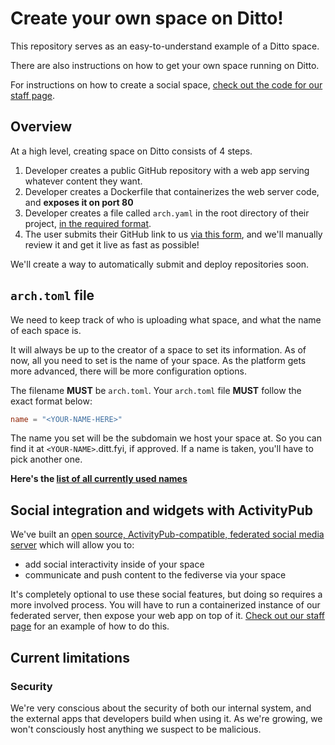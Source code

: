 # Create your own space on Ditto!

This repository serves as an easy-to-understand example of a Ditto space. 

There are also instructions on how to get your own space running on Ditto. 

For instructions on how to create a social space, [check out the code for our staff page]().

## Overview

At a high level, creating space on Ditto consists of 4 steps.

1. Developer creates a public GitHub repository with a web app serving whatever content they want.
2. Developer creates a Dockerfile that containerizes the web server code, and **exposes it on port 80**
3. Developer creates a file called `arch.yaml` in the root directory of their project, [in the required format]().
4. The user submits their GitHub link to us [via this form](), and we'll manually review it and get it live as fast as possible!

We'll create a way to automatically submit and deploy repositories soon.

## `arch.toml` file 

We need to keep track of who is uploading what space, and what the name of each space is.

It will always be up to the creator of a space to set its information. As of now, all you need to set is the name of your space. As the platform gets more advanced, there will be more configuration options. 

The filename **MUST** be `arch.toml`. Your `arch.toml` file **MUST** follow the exact format below:

```toml
name = "<YOUR-NAME-HERE>"
```

The name you set will be the subdomain we host your space at. So you can find it at `<YOUR-NAME>`.ditt.fyi, if approved. If a name is taken, you'll have to pick another one.

**Here's the [list of all currently used names]()**

## Social integration and widgets with ActivityPub

We've built an [open source, ActivityPub-compatible, federated social media server]() which will allow you to: 
 - add social interactivity inside of your space
 - communicate and push content to the fediverse via your space

It's completely optional to use these social features, but doing so requires a more involved process. You will have to run a containerized instance of our federated server, then expose your web app on top of it. [Check out our staff page]() for an example of how to do this.

## Current limitations

### Security

We're very conscious about the security of both our internal system, and the external apps that developers build when using it. As we're growing, we won't consciously host anything we suspect to be malicious.




